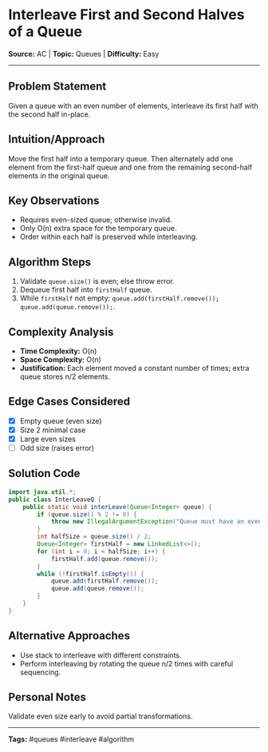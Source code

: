 # Interleave First and Second Halves of a Queue

**Source:** AC | **Topic:** Queues | **Difficulty:** Easy  

---

## Problem Statement
Given a queue with an even number of elements, interleave its first half with the second half in-place.

## Intuition/Approach
Move the first half into a temporary queue. Then alternately add one element from the first-half queue and one from the remaining second-half elements in the original queue.

## Key Observations
- Requires even-sized queue; otherwise invalid.
- Only O(n) extra space for the temporary queue.
- Order within each half is preserved while interleaving.

## Algorithm Steps
1. Validate `queue.size()` is even; else throw error.
2. Dequeue first half into `firstHalf` queue.
3. While `firstHalf` not empty: `queue.add(firstHalf.remove()); queue.add(queue.remove());`.

## Complexity Analysis
- **Time Complexity:** O(n)
- **Space Complexity:** O(n)
- **Justification:** Each element moved a constant number of times; extra queue stores n/2 elements.

## Edge Cases Considered
- [x] Empty queue (even size)
- [x] Size 2 minimal case
- [x] Large even sizes
- [ ] Odd size (raises error)

## Solution Code

```java
import java.util.*;
public class InterLeaveQ {
    public static void interLeave(Queue<Integer> queue) {
        if (queue.size() % 2 != 0) {
            throw new IllegalArgumentException("Queue must have an even number of elements");
        }
        int halfSize = queue.size() / 2;
        Queue<Integer> firstHalf = new LinkedList<>();
        for (int i = 0; i < halfSize; i++) {
            firstHalf.add(queue.remove());
        }
        while (!firstHalf.isEmpty()) {
            queue.add(firstHalf.remove());
            queue.add(queue.remove());
        }
    }
}
```

## Alternative Approaches
- Use stack to interleave with different constraints.
- Perform interleaving by rotating the queue n/2 times with careful sequencing.

## Personal Notes
Validate even size early to avoid partial transformations.

---
**Tags:** #queues #interleave #algorithm

